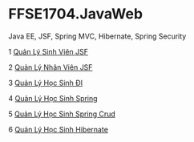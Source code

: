 # FFSE1704.JavaWeb
Java EE, JSF, Spring MVC, Hibernate, Spring Security
 
 1 [Quản Lý Sinh Viên JSF](https://github.com/FASTTRACKSE/FFSE1704.JavaWeb/tree/master/KHOANN/javaJSF)
 
 2 [Quản Lý Nhân Viên JSF](https://github.com/FASTTRACKSE/FFSE1704.JavaWeb/tree/master/KHOANN/quanlynhanvien)

 3 [Quản Lý Học Sinh ĐI](https://github.com/FASTTRACKSE/FFSE1704.JavaWeb/tree/master/KHOANN/QuanLyHocSinh/src/quanlyhocsinh)

 4 [Quản Lý Học Sinh Spring](https://github.com/FASTTRACKSE/FFSE1704.JavaWeb/tree/master/KHOANN/JavaSpring/src)
 
 5 [Quản Lý Học Sinh Spring Crud](https://github.com/FASTTRACKSE/FFSE1704.JavaWeb/tree/master/KHOANN/JavaSpringCrud)
 
 6 [Quản Lý Học Sinh Hibernate](https://github.com/FASTTRACKSE/FFSE1704.JavaWeb/tree/master/KHOANN/JavaSpringHibernate)
